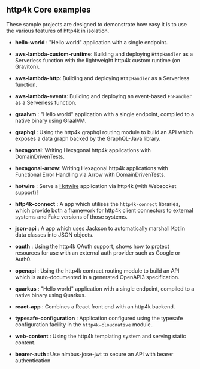 ## http4k Core examples

These sample projects are designed to demonstrate how easy it is to use the various features of http4k in isolation.

- **hello-world** : "Hello world" application with a single endpoint.

- **aws-lambda-custom-runtime**: Building and deploying `HttpHandler` as a Serverless function with the lightweight http4k custom runtime (on Graviton).
- **aws-lambda-http**: Building and deploying `HttpHandler` as a Serverless function.
- **aws-lambda-events**: Building and deploying an event-based `FnHandler` as a Serverless function.
- **graalvm** :  "Hello world" application with a single endpoint, compiled to a native binary using GraalVM.
- **graphql** : Using the http4k graphql routing module to build an API which exposes a data graph backed by the GraphQL-Java library.
- **hexagonal**: Writing Hexagonal http4k applications with DomainDrivenTests.
- **hexagonal-arrow**: Writing Hexagonal http4k applications with Functional Error Handling via Arrow with DomainDrivenTests.
- **hotwire** : Serve a [Hotwire](https://hotwire.dev/) application via http4k (with Websocket support)!
- **http4k-connect** : A app which utilises the `http4k-connect`  libraries, which provide both a framework for http4k client connectors to external systems and Fake versions of those systems.
- **json-api** : A app which uses Jackson to automatically marshall Kotlin data classes into JSON objects.
- **oauth** : Using the http4k OAuth support, shows how to protect resources for use with an external auth provider such as Google or Auth0.
- **openapi** : Using the http4k contract routing module to build an API which is auto-documented in a generated OpenAPI3 specification.
- **quarkus** :  "Hello world" application with a single endpoint, compiled to a native binary using Quarkus.
- **react-app** : Combines a React front end with an http4k backend.
- **typesafe-configuration** : Application configured using the typesafe configuration facility in the `http4k-cloudnative` module..
- **web-content** : Using the http4k templating system and serving static content.
- **bearer-auth** : Use nimbus-jose-jwt to secure an API with bearer authentication 
